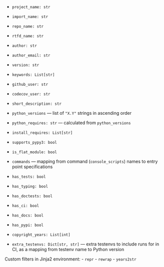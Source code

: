 - `project_name: str`
- `import_name: str`
- `repo_name: str`
- `rtfd_name: str`
- `author: str`
- `author_email: str`
- `version: str`
- `keywords: List[str]`

- `github_user: str`
- `codecov_user: str`

- `short_description: str`

- `python_versions` — list of `"X.Y"` strings in ascending order
- `python_requires: str` — calculated from `python_versions`
- `install_requires: List[str]`
- `supports_pypy3: bool`

- `is_flat_module: bool`
- `commands` — mapping from command (`console_scripts`) names to entry point
  specifications

- `has_tests: bool`
- `has_typing: bool`
- `has_doctests: bool`
- `has_ci: bool`
- `has_docs: bool`
- `has_pypi: bool`

- `copyright_years: List[int]`

- `extra_testenvs: Dict[str, str]` — extra testenvs to include runs for in CI,
  as a mapping from testenv name to Python version

Custom filters in Jinja2 environment:
    - `repr`
    - `rewrap`
    - `years2str`
